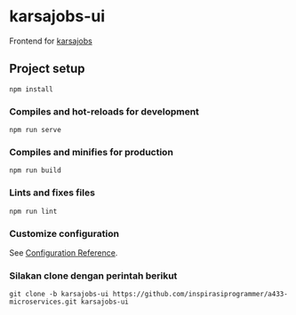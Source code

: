 # karsajobs-ui
Frontend for [karsajobs](https://github.com/dicodingacademy/karsajobs)

## Project setup
```
npm install
```

### Compiles and hot-reloads for development
```
npm run serve
```

### Compiles and minifies for production
```
npm run build
```

### Lints and fixes files
```
npm run lint
```

### Customize configuration
See [Configuration Reference](https://cli.vuejs.org/config/).


### Silakan clone dengan perintah berikut
```
git clone -b karsajobs-ui https://github.com/inspirasiprogrammer/a433-microservices.git karsajobs-ui
```
